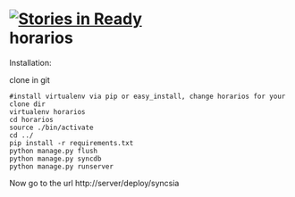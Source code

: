 [![Stories in Ready](https://badge.waffle.io/xyos/horarios.png?label=ready)](https://waffle.io/xyos/horarios)  
horarios
========
Installation:


clone in git

    #install virtualenv via pip or easy_install, change horarios for your clone dir
    virtualenv horarios
    cd horarios
    source ./bin/activate
    cd ../ 
    pip install -r requirements.txt
    python manage.py flush
    python manage.py syncdb
    python manage.py runserver

Now go to the url http://server/deploy/syncsia
